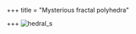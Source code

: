 +++
title = "Mysterious fractal polyhedra"

+++
![hedral\_s](https://manasataramgini.files.wordpress.com/2016/08/hedral_s.jpg?w=640)
